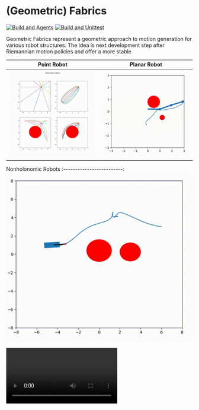 # (Geometric) Fabrics

[![Build and Agents](https://github.com/maxspahn/fabrics/actions/workflows/diffGeo_agents.yml/badge.svg)](https://github.com/maxspahn/fabrics/actions/workflows/diffGeo_agents.yml)
[![Build and Unittest](https://github.com/maxspahn/fabrics/actions/workflows/unitTest.yml/badge.svg)](https://github.com/maxspahn/fabrics/actions/workflows/unitTest.yml)

Geometric Fabrics represent a geometric approach to motion generation for
various robot structures. The idea is next development step after Riemannian
motion policies and offer a more stable 

Point Robot             |  Planar Robot
:-------------------------:|:-------------------------:
![Optimization Fabrics for point robots](./assets/demo.gif) | ![Optimization Fabrics for point robots](./assets/three_arm.gif) 

Nonholonomic Robots
:-------------------------:
![Optimization Fabrics for nonholonomic robots](./assets/non_holonomic.gif)

<video src='./assets/panda_ring.gif'/>

## Installation

Install the package through pip, using 
```bash
pip3 install ".<options>"
```
Options are [agents] and [tutorial]. Those con be installed using

Install the package through poetry, using
```bash
poetry install --with <option>
```

## Publications

This repository was used in several publications.
If you are using this software, please cite:
```bash
@misc{https://doi.org/10.48550/arxiv.2205.08454,
  doi = {10.48550/ARXIV.2205.08454},
  url = {https://arxiv.org/abs/2205.08454},
  author = {Spahn, Max and Wisse, Martijn and Alonso-Mora, Javier},
  keywords = {Robotics (cs.RO), FOS: Computer and information sciences, FOS: Computer and information sciences},
  title = {Dynamic Optimization Fabrics for Motion Generation},
  publisher = {arXiv},
  year = {2022},
  copyright = {Creative Commons Attribution Share Alike 4.0 International}
}
```
Other publications where this repository was used:

https://github.com/maxspahn/optuna_fabrics
```bash
@article{https://doi.org/10.48550/arxiv.2302.06922,
  doi = {10.48550/ARXIV.2302.06922},
  url = {https://arxiv.org/abs/2302.06922},
  author = {Spahn, Max and Alonso-Mora, Javier},
  keywords = {Robotics (cs.RO), FOS: Computer and information sciences, FOS: Computer and information sciences},
  title = {Autotuning Symbolic Optimization Fabrics for Trajectory Generation},
  publisher = {arXiv},
  year = {2023},
  copyright = {Creative Commons Attribution Share Alike 4.0 International}
}
```

https://github.com/tud-amr/localPlannerBench
```bash
@misc{https://doi.org/10.48550/arxiv.2210.06033,
  doi = {10.48550/ARXIV.2210.06033},
  url = {https://arxiv.org/abs/2210.06033},
  author = {Spahn, Max and Salmi, Chadi and Alonso-Mora, Javier},
  keywords = {Robotics (cs.RO), FOS: Computer and information sciences, FOS: Computer and information sciences},
  title = {Local Planner Bench: Benchmarking for Local Motion Planning},
  publisher = {arXiv},
  year = {2022},
  copyright = {Creative Commons Attribution Share Alike 4.0 International}
}
```


## Tutorials

This repository contains brief examples corresponding to the theory presented
in "Optimization Fabrics" by Ratliff et al. https://arxiv.org/abs/2008.02399 .
These examples are named according to the naming in that publication. Each
script is self-contained and required software is numpy, matplotlib.pyplot and
casadi.

## Related works and websites

The work is based on some works by the NVIDIA Research Labs. Below you find a
list of all relevant links:

# websites
https://sites.google.com/nvidia.com/geometric-fabrics

# paper
- https://arxiv.org/abs/2010.14750
- https://arxiv.org/abs/2008.02399
- https://arxiv.org/abs/2010.14745
- https://arxiv.org/abs/2010.15676
- https://arxiv.org/abs/1801.02854

# videos and talks
- https://www.youtube.com/watch?v=aM9Ha2IawEo
- https://www.youtube.com/watch?v=awiF6JjDEbo
- https://www.youtube.com/watch?v=VsM-kdk74d8

